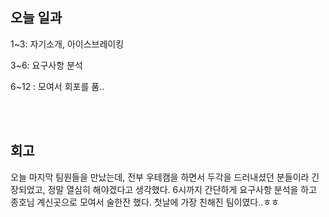 ## 오늘 일과

1~3: 자기소개, 아이스브레이킹

3~6: 요구사항 분석

6~12 : 모여서 회포를 품..

</br>
</br>

## 회고

오늘 마지막 팀원들을 만났는데, 전부 우테캠을 하면서 두각을 드러내셨던 분들이라 긴장되었고, 정말 열심히 해야겠다고 생각했다. 6시까지 간단하게 요구사항 분석을 하고 종호님 계신곳으로 모여서 술한잔 했다. 첫날에 가장 친해진 팀이였다..ㅎㅎ